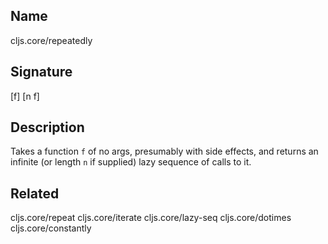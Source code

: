 ## Name
cljs.core/repeatedly

## Signature
[f]
[n f]

## Description

Takes a function `f` of no args, presumably with side effects, and returns an
infinite (or length `n` if supplied) lazy sequence of calls to it.

## Related
cljs.core/repeat
cljs.core/iterate
cljs.core/lazy-seq
cljs.core/dotimes
cljs.core/constantly
